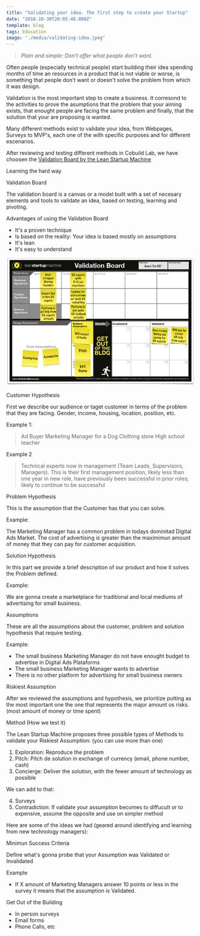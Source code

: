 ```yaml
---
title: "Validating your idea. The first step to create your Startup"
date: "2018-10-30T20:05:48.000Z"
template: blog
tags: Education
image: "./media/validating-idea.jpeg"
---
```


>*Plain and simple: Don’t offer what people don’t want.*

Often people (especially technical people) start building their idea spending months of time an resources in a product that is not viable or worse, is something that people don't want or doesn't solve the problem from which it was design.

Validation is the most important step to create a business. It corresond to the activities to prove the asumptions that the problem that your aiming exists, that enought people are facing the same problem and finally, that the solution that your are proposing is wanted.

Many different methods exist to validate your idea, from Webpages, Surveys to MVP's, each one of the with specific purposes and for different escenarios.

After reviewing and testing different methods in Cobuild Lab, we have choosen the [Validation Board by the Lean Startup Machine](https://www.leanstartupmachine.com/validationboard/)

<title-6>Learning the hard way<title-6>

<youtube-video id="G8Rk0c3axtI"></youtube-video>

<title-6>Validation Board<title-6>

The validation board is a canvas or a model built with a set of necesary elements and tools to validate an idea, based on testing, learning and pivoting.

<title-6>Advantages of using the Validation Board<title-6>

- It's a proven technique
- Is based on the reality: Your idea is based mostly on assumptions
- It's lean
- It's easy to understand

![The Validation Board](media/validation-board.png)

<youtube-video id="HhoducyStMw"></youtube-video>


<title-6>Customer Hypothesis<title-6>

First we describe our audience or taget customer in terms of the problem that they are facing. Gender, income, housing, location, position, etc.

Example 1:

> Ad Buyer
> Marketing Manager for a Dog Clothing store
> High school teacher

Example 2

> Technical experts now in management (Team Leads, Supervisors, Managers). This is their first management position, likely less than one year in new role, have previously been successful in prior roles; likely to continue to be successful

<title-6>Problem Hypothesis<title-6>

This is the assumption that the Customer has that you can solve.

Example:

The Marketing Manager has a common problem in todays dominitad Digital Ads Market. The cost of advertising is greater than the maximimun amount of money that they can pay for customer acquisition.

<title-6>Solution Hypothesis<title-6>

In this part we provide a brief description of our product and how it solves the Problem defined.

Example:

We are gonna create a marketplace for traditional and local mediums of advertising for small business.

<title-6>Assumptions<title-6>

These are all the assumptions about the customer, problem and solution hypothesis that require testing. 

Example:

- The small business Marketing Manager do not have enought budget to advertise in Digital Ads Plataforms
- The small business Marketing Manager wants to advertise
- There is no other platform for advertising for small business owners 


<title-6>Riskiest Assumption<title-6>

After we reviewed the assumptions and hypothesis, we prioritize putting as the most important one the one that represents the major amount os risks. (most amount of money or time spent)


<title-6>Method (How we test it)<title-6>

The Lean Startup Machine proposes three possible types of Methods to validate your Riskiest Assumption: (you can use more than one)

1. Exploration: Reproduce the problem
2. Pitch: Pitch de solution in exchange of currency (email, phone number, cash)
3. Concierge: Deliver the solution, with the fewer amount of technology as possible

We can add to that:

4. Surveys
5. Contradiction: If validate your assumption becomes to diffucult or to expensive, assume the opposite and use on simpler method


Here are some of the ideas we had (geared around identifying and learning from new technology managers):

<title-6>Minimun Success Criteria<title-6>

Define what's gonna probe that your Assumption was Validated or Invalidated

Example

- If X amount of Marketing Managers answer 10 points or less in the survey it means that the assumption is Validated.


<title-6>Get Out of the Building<title-6>

- In person surveys
- Email forms
- Phone Calls, etc





